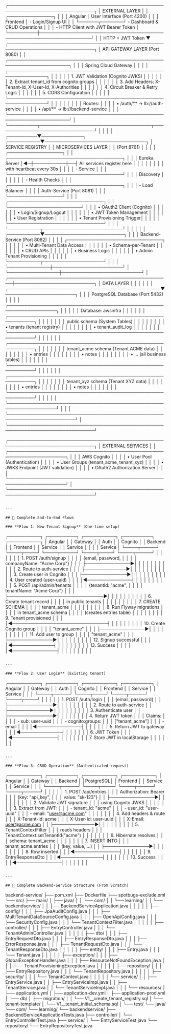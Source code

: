 ┌─────────────────────────────────────────────────────────────────────────────┐
│                           EXTERNAL LAYER                                     │
│  ┌──────────────┐                                                            │
│  │   Angular    │  User Interface (Port 4200)                               │
│  │   Frontend   │  - Login/Signup UI                                        │
│  └──────┬───────┘  - Dashboard & CRUD Operations                            │
│         │          - HTTP Client with JWT Bearer Token                      │
└─────────┼──────────────────────────────────────────────────────────────────┘
│
│ HTTP + JWT Token
▼
┌─────────────────────────────────────────────────────────────────────────────┐
│                         API GATEWAY LAYER (Port 8080)                        │
│  ┌─────────────────────────────────────────────────────────────────────┐    │
│  │  Spring Cloud Gateway                                               │    │
│  │  ┌──────────────────────────────────────────────────────────────┐  │    │
│  │  │  1. JWT Validation (Cognito JWKS)                            │  │    │
│  │  │  2. Extract tenant_id from cognito:groups                    │  │    │
│  │  │  3. Add Headers: X-Tenant-Id, X-User-Id, X-Authorities       │  │    │
│  │  │  4. Circuit Breaker & Retry Logic                            │  │    │
│  │  │  5. CORS Configuration                                        │  │    │
│  │  └──────────────────────────────────────────────────────────────┘  │    │
│  │                                                                     │    │
│  │  Routes:                                                            │    │
│  │  • /auth/**  → lb://auth-service                                   │    │
│  │  • /api/**   → lb://backend-service                                │    │
│  └─────────────────────────────────────────────────────────────────────┘    │
└─────────┬───────────────────────────────────┬───────────────────────────────┘
│                                   │
│                                   │
┌─────────▼─────────────┐          ┌──────────▼────────────────────────────────┐
│  SERVICE REGISTRY     │          │     MICROSERVICES LAYER                   │
│  (Port 8761)          │          │                                           │
│  ┌─────────────────┐  │          │  ┌────────────────────────────────────┐  │
│  │ Eureka Server   │◄─┼──────────┼──┤  All services register here        │  │
│  │                 │  │          │  │  with heartbeat every 30s           │  │
│  │ - Service       │  │          │  └────────────────────────────────────┘  │
│  │   Discovery     │  │          │                                           │
│  │ - Health Checks │  │          │  ┌────────────────────────────────────┐  │
│  │ - Load Balancer │  │          │  │  Auth-Service (Port 8081)          │  │
│  └─────────────────┘  │          │  │  ┌──────────────────────────────┐  │  │
└───────────────────────┘          │  │  │ • OAuth2 Client (Cognito)    │  │  │
│  │  │ • Login/Signup/Logout        │  │  │
│  │  │ • JWT Token Management       │  │  │
│  │  │ • User Registration          │  │  │
│  │  │ • Tenant Provisioning Trigger│  │  │
│  │  └──────────────────────────────┘  │  │
│  └──────────┬─────────────────────────┘  │
│             │                             │
│  ┌──────────▼─────────────────────────┐  │
│  │  Backend-Service (Port 8082)       │  │
│  │  ┌──────────────────────────────┐  │  │
│  │  │ • Multi-Tenant Data Access   │  │  │
│  │  │ • Schema-per-Tenant          │  │  │
│  │  │ • CRUD APIs                  │  │  │
│  │  │ • Business Logic             │  │  │
│  │  │ • Admin Tenant Provisioning  │  │  │
│  │  └──────────┬───────────────────┘  │  │
│  └─────────────┼──────────────────────┘  │
└────────────────┼─────────────────────────┘
│
┌───────────────────────────────────────────────────┼─────────────────────────┐
│                         DATA LAYER                │                          │
│                                                   │                          │
│  ┌────────────────────────────────────────────────▼──────────────────────┐  │
│  │  PostgreSQL Database (Port 5432)                                      │  │
│  │  ┌─────────────────────────────────────────────────────────────────┐  │  │
│  │  │  Database: awsinfra                                             │  │  │
│  │  │  ┌──────────────────────────────────────────────────────────┐  │  │  │
│  │  │  │  public schema (System Tables)                           │  │  │  │
│  │  │  │  • tenants (tenant registry)                             │  │  │  │
│  │  │  │  • tenant_audit_log                                      │  │  │  │
│  │  │  └──────────────────────────────────────────────────────────┘  │  │  │
│  │  │  ┌──────────────────────────────────────────────────────────┐  │  │  │
│  │  │  │  tenant_acme schema (Tenant ACME data)                   │  │  │  │
│  │  │  │  • entries                                               │  │  │  │
│  │  │  │  • notes                                                 │  │  │  │
│  │  │  │  • ... (all business tables)                            │  │  │  │
│  │  │  └──────────────────────────────────────────────────────────┘  │  │  │
│  │  │  ┌──────────────────────────────────────────────────────────┐  │  │  │
│  │  │  │  tenant_xyz schema (Tenant XYZ data)                     │  │  │  │
│  │  │  │  • entries                                               │  │  │  │
│  │  │  │  • notes                                                 │  │  │  │
│  │  │  └──────────────────────────────────────────────────────────┘  │  │  │
│  │  └─────────────────────────────────────────────────────────────────┘  │  │
│  └───────────────────────────────────────────────────────────────────────┘  │
└─────────────────────────────────────────────────────────────────────────────┘

┌─────────────────────────────────────────────────────────────────────────────┐
│                        EXTERNAL SERVICES                                     │
│  ┌────────────────────────────────────────────────────────────────────┐     │
│  │  AWS Cognito                                                       │     │
│  │  • User Pool (Authentication)                                      │     │
│  │  • User Groups (tenant_acme, tenant_xyz)                          │     │
│  │  • JWKS Endpoint (JWT validation)                                 │     │
│  │  • OAuth2 Authorization Server                                    │     │
│  └────────────────────────────────────────────────────────────────────┘     │
└─────────────────────────────────────────────────────────────────────────────┘
```

---

## 🔄 Complete End-to-End Flows

### **Flow 1: New Tenant Signup** (One-time setup)
```
┌──────────┐    ┌─────────┐    ┌──────────┐    ┌─────────┐    ┌──────────┐
│ Angular  │    │ Gateway │    │   Auth   │    │ Cognito │    │ Backend  │
│ Frontend │    │ Service │    │ Service  │    │         │    │ Service  │
└────┬─────┘    └────┬────┘    └────┬─────┘    └────┬────┘    └────┬─────┘
│               │              │               │               │
│ 1. POST /auth/signup         │               │               │
│ {email, password,            │               │               │
│  companyName: "Acme Corp"}   │               │               │
├──────────────►│              │               │               │
│               │              │               │               │
│               │ 2. Route to auth-service     │               │
│               ├─────────────►│               │               │
│               │              │               │               │
│               │              │ 3. Create user in Cognito     │
│               │              ├──────────────►│               │
│               │              │               │               │
│               │              │ 4. User created (user-uuid)   │
│               │              │◄──────────────┤               │
│               │              │               │               │
│               │              │ 5. POST /api/admin/tenants   │
│               │              │ {tenantId: "acme",           │
│               │              │  tenantName: "Acme Corp"}    │
│               │              ├──────────────────────────────►│
│               │              │               │               │
│               │              │               │ 6. Create tenant record
│               │              │               │    in public.tenants
│               │              │               │               │
│               │              │               │ 7. CREATE SCHEMA
│               │              │               │    tenant_acme
│               │              │               │               │
│               │              │               │ 8. Run Flyway migrations
│               │              │               │    in tenant_acme schema
│               │              │               │    (creates entries table)
│               │              │               │               │
│               │              │ 9. Tenant provisioned         │
│               │              │◄──────────────────────────────┤
│               │              │               │               │
│               │              │ 10. Create Cognito group      │
│               │              │     "tenant_acme"             │
│               │              ├──────────────►│               │
│               │              │               │               │
│               │              │ 11. Add user to group         │
│               │              │     "tenant_acme"             │
│               │              ├──────────────►│               │
│               │              │               │               │
│               │ 12. Signup successful        │               │
│               │◄─────────────┤               │               │
│               │              │               │               │
│ 13. Success  │               │               │               │
│◄──────────────┤              │               │               │
│               │              │               │               │
```

---

### **Flow 2: User Login** (Existing tenant)
```
┌──────────┐    ┌─────────┐    ┌──────────┐    ┌─────────┐
│ Angular  │    │ Gateway │    │   Auth   │    │ Cognito │
│ Frontend │    │ Service │    │ Service  │    │         │
└────┬─────┘    └────┬────┘    └────┬─────┘    └────┬────┘
│               │              │               │
│ 1. POST /auth/login          │               │
│ {email, password}            │               │
├──────────────►│              │               │
│               │              │               │
│               │ 2. Route to auth-service     │
│               ├─────────────►│               │
│               │              │               │
│               │              │ 3. Authenticate user
│               │              ├──────────────►│
│               │              │               │
│               │              │ 4. Return JWT token
│               │              │    Claims:    │
│               │              │    - sub: user-uuid
│               │              │    - cognito:groups:
│               │              │      ["tenant_acme"]
│               │              │    - email    │
│               │              │◄──────────────┤
│               │              │               │
│               │ 5. Return JWT to gateway     │
│               │◄─────────────┤               │
│               │              │               │
│ 6. JWT Token │               │               │
│◄──────────────┤              │               │
│               │              │               │
│ 7. Store JWT in localStorage │               │
│               │              │               │
```

---

### **Flow 3: CRUD Operation** (Authenticated request)
```
┌──────────┐    ┌─────────┐    ┌──────────┐    ┌──────────┐
│ Angular  │    │ Gateway │    │ Backend  │    │PostgreSQL│
│ Frontend │    │ Service │    │ Service  │    │          │
└────┬─────┘    └────┬────┘    └────┬─────┘    └────┬─────┘
│               │              │               │
│ 1. POST /api/entries         │               │
│ Authorization: Bearer <JWT>  │               │
│ {key: "api_key",             │               │
│  value: "sk-123"}            │               │
├──────────────►│              │               │
│               │              │               │
│               │ 2. Validate JWT signature    │
│               │    using Cognito JWKS        │
│               │              │               │
│               │ 3. Extract from JWT:         │
│               │    - tenant_id: "acme"       │
│               │    - user_id: "user-uuid"    │
│               │    - email: "user@acme.com"  │
│               │              │               │
│               │ 4. Add headers & route       │
│               │    X-Tenant-Id: acme         │
│               │    X-User-Id: user-uuid      │
│               │    X-Email: user@acme.com    │
│               ├─────────────►│               │
│               │              │               │
│               │              │ 5. TenantContextFilter
│               │              │    reads headers
│               │              │    TenantContext.setTenantId("acme")
│               │              │               │
│               │              │ 6. Hibernate resolves
│               │              │    schema: tenant_acme
│               │              │               │
│               │              │ 7. INSERT INTO
│               │              │    tenant_acme.entries
│               │              │    (key, value, ...)
│               │              ├──────────────►│
│               │              │               │
│               │              │ 8. Row inserted
│               │              │◄──────────────┤
│               │              │               │
│               │ 9. EntryResponseDto          │
│               │◄─────────────┤               │
│               │              │               │
│ 10. Success  │               │               │
│◄──────────────┤              │               │
│               │              │               │
```

---

## 📂 Complete Backend-Service Structure (From Scratch)
```
backend-service/
├── pom.xml
├── Dockerfile
├── spotbugs-exclude.xml
└── src/
├── main/
│   ├── java/
│   │   └── com/
│   │       └── learning/
│   │           └── backendservice/
│   │               ├── BackendServiceApplication.java
│   │               │
│   │               ├── config/
│   │               │   ├── JpaAuditConfig.java
│   │               │   ├── MultiTenantDataSourceConfig.java
│   │               │   ├── OpenApiConfig.java
│   │               │   ├── SecurityConfig.java
│   │               │   └── TenantContextFilter.java
│   │               │
│   │               ├── controller/
│   │               │   ├── EntryController.java
│   │               │   └── TenantAdminController.java
│   │               │
│   │               ├── dto/
│   │               │   ├── EntryRequestDto.java
│   │               │   ├── EntryResponseDto.java
│   │               │   ├── ErrorResponse.java
│   │               │   ├── TenantRequestDto.java
│   │               │   └── TenantResponseDto.java
│   │               │
│   │               ├── entity/
│   │               │   ├── Entry.java
│   │               │   └── Tenant.java
│   │               │
│   │               ├── exception/
│   │               │   ├── GlobalExceptionHandler.java
│   │               │   ├── ResourceNotFoundException.java
│   │               │   └── TenantProvisioningException.java
│   │               │
│   │               ├── repository/
│   │               │   ├── EntryRepository.java
│   │               │   └── TenantRepository.java
│   │               │
│   │               ├── security/
│   │               │   └── TenantContext.java
│   │               │
│   │               └── service/
│   │                   ├── EntryService.java
│   │                   ├── EntryServiceImpl.java
│   │                   ├── TenantService.java
│   │                   └── TenantServiceImpl.java
│   │
│   └── resources/
│       ├── application.yml
│       ├── application-dev.yml
│       ├── application-prod.yml
│       └── db/
│           ├── migration/
│           │   └── V1__create_tenant_registry.sql
│           └── tenant-template/
│               └── V1__tenant_initial_schema.sql
│
└── test/
└── java/
└── com/
└── learning/
└── backendservice/
├── BackendServiceApplicationTests.java
├── controller/
│   └── EntryControllerTest.java
├── service/
│   └── EntryServiceTest.java
└── repository/
└── EntryRepositoryTest.java
